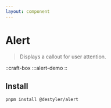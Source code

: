```yaml
---
layout: component
---
```


# Alert

> Displays a callout for user attention.

::craft-box
:::alert-demo
::

## Install

```bash
pnpm install @destyler/alert
```
